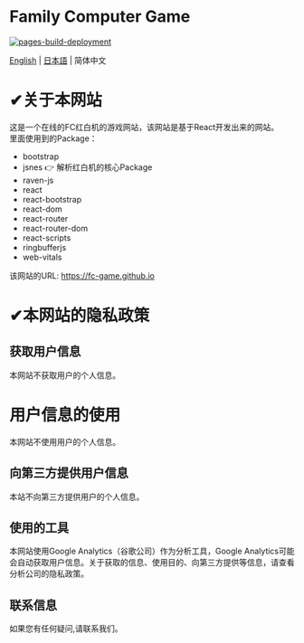 
# Family Computer Game
 [![pages-build-deployment](https://github.com/fc-game/fc-game.github.io/actions/workflows/pages/pages-build-deployment/badge.svg)](https://github.com/fc-game/fc-game.github.io/actions/workflows/pages/pages-build-deployment)

[English](./README.md) | [日本語](./README_jp.md) | 简体中文

# ✔关于本网站

这是一个在线的FC红白机的游戏网站，该网站是基于React开发出来的网站。  
里面使用到的Package：
- bootstrap
- jsnes  👉 解析红白机的核心Package
- raven-js
- react
- react-bootstrap
- react-dom
- react-router
- react-router-dom
- react-scripts
- ringbufferjs
- web-vitals

该网站的URL: https://fc-game.github.io

# ✔本网站的隐私政策

## 获取用户信息

本网站不获取用户的个人信息。

# 用户信息的使用

本网站不使用用户的个人信息。

## 向第三方提供用户信息

本站不向第三方提供用户的个人信息。

## 使用的工具

本网站使用Google Analytics（谷歌公司）作为分析工具，Google Analytics可能会自动获取用户信息。关于获取的信息、使用目的、向第三方提供等信息，请查看分析公司的隐私政策。

## 联系信息

如果您有任何疑问,请联系我们。  
